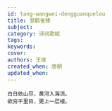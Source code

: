 ```yaml
---
id: tang-wangwei-dengguanquelou
title: 登鹳雀楼
subject: 
category: 诗词歌赋
tags: 
keywords: 
cover: 
authors: 王维
created_when: 唐朝
updated_when: 
---
```


```
白日依山尽，黄河入海流。
欲穷千里目，更上一层楼。
```

